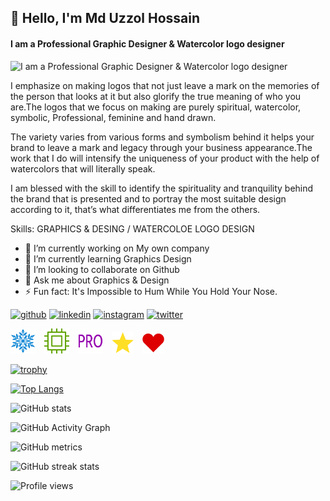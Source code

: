 ## 👋 Hello, I'm Md Uzzol Hossain
#### I am a Professional Graphic Designer & Watercolor logo designer
![I am a Professional Graphic Designer & Watercolor logo designer](https://pbs.twimg.com/profile_banners/1457919966838079489/1639292781/600x200)

I emphasize on making logos that not just leave a mark on the memories of the person that looks at it but also glorify the true meaning of who you are.The logos that we focus on making are purely spiritual, watercolor, symbolic, Professional, feminine and hand drawn.

The variety varies from various forms and symbolism behind it helps your brand to leave a mark and legacy through your business appearance.The work that I do will intensify the uniqueness of your product with the help of watercolors that will literally speak.

I am blessed with the skill to identify the spirituality and tranquility behind the brand that is presented and to portray the most suitable design according to it, that’s what differentiates me from the others.


Skills: GRAPHICS & DESING / WATERCOLOE LOGO DESIGN

- 🔭 I’m currently working on My own company 
- 🌱 I’m currently learning Graphics Design 
- 👯 I’m looking to collaborate on Github 
- 💬 Ask me about Graphics & Design 
- ⚡ Fun fact: It's Impossible to Hum While You Hold Your Nose. 


[<img src='https://cdn.jsdelivr.net/npm/simple-icons@3.0.1/icons/github.svg' alt='github' height='40'>](https://github.com/https://github.com/uzzol-design)  [<img src='https://cdn.jsdelivr.net/npm/simple-icons@3.0.1/icons/linkedin.svg' alt='linkedin' height='40'>](https://www.linkedin.com/in/https://www.linkedin.com/in/md-uzzol-hossain//)  [<img src='https://cdn.jsdelivr.net/npm/simple-icons@3.0.1/icons/instagram.svg' alt='instagram' height='40'>](https://www.instagram.com/https://www.instagram.com/decoration_eventplaner//)  [<img src='https://cdn.jsdelivr.net/npm/simple-icons@3.0.1/icons/twitter.svg' alt='twitter' height='40'>](https://twitter.com/https://twitter.com/uzzol_design)  

<a href='https://archiveprogram.github.com/'><img src='https://raw.githubusercontent.com/acervenky/animated-github-badges/master/assets/acbadge.gif' width='40' height='40'></a> <a href='https://docs.github.com/en/developers'><img src='https://raw.githubusercontent.com/acervenky/animated-github-badges/master/assets/devbadge.gif' width='40' height='40'></a> <a href='https://github.com/pricing'><img src='https://raw.githubusercontent.com/acervenky/animated-github-badges/master/assets/pro.gif' width='40' height='40'></a> <a href='https://stars.github.com/'><img src='https://raw.githubusercontent.com/acervenky/animated-github-badges/master/assets/starbadge.gif' width='35' height='35'></a> <a href='https://docs.github.com/en/github/supporting-the-open-source-community-with-github-sponsors'><img src='https://raw.githubusercontent.com/acervenky/animated-github-badges/master/assets/sponsorbadge.gif' width='35' height='35'></a> 

[![trophy](https://github-profile-trophy.vercel.app/?username=https://github.com/uzzol-design)](https://github.com/ryo-ma/github-profile-trophy)

[![Top Langs](https://github-readme-stats.vercel.app/api/top-langs/?username=https://github.com/uzzol-design)](https://github.com/anuraghazra/github-readme-stats)

![GitHub stats](https://github-readme-stats.vercel.app/api?username=https://github.com/uzzol-design&show_icons=true&count_private=true)  

![GitHub Activity Graph](https://activity-graph.herokuapp.com/graph?username=https://github.com/uzzol-design)  

![GitHub metrics](https://metrics.lecoq.io/https://github.com/uzzol-design)  

![GitHub streak stats](https://github-readme-streak-stats.herokuapp.com/?user=https://github.com/uzzol-design)  

![Profile views](https://gpvc.arturio.dev/https://github.com/uzzol-design)  


